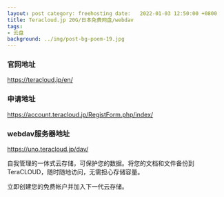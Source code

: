 ```yaml
---
layout: post category: freehosting date:   2022-01-03 12:50:00 +0800
title: Teracloud.jp 20G/日本免费网盘/webdav
tags:
- 云盘
background: ../img/post-bg-poem-19.jpg
---
```


### 官网地址
https://teracloud.jp/en/

### 申请地址
https://account.teracloud.jp/RegistForm.php/index/

### webdav服务器地址
https://uno.teracloud.jp/dav/


自我管理的一体式云存储，可保护您的数据。将您的文档和文件备份到 TeraCLOUD，随时随地访问，无需担心存储容量。

立即创建您的免费帐户并加入下一代云存储。